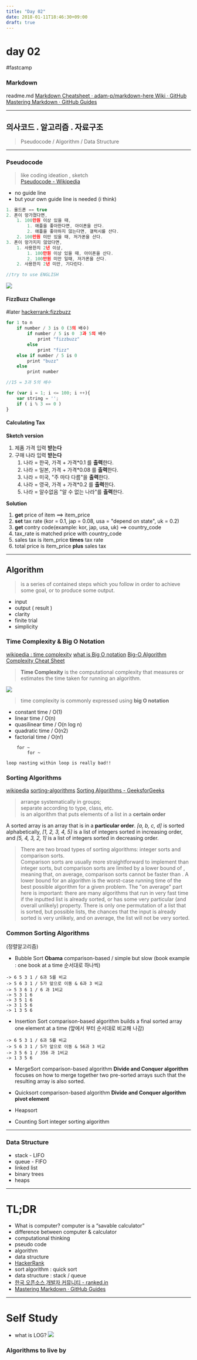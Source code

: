 ```yaml
---
title: "Day 02"
date: 2018-01-11T18:46:30+09:00
draft: true
---
```


# day 02
#fastcamp


### Markdown  
readme.md 
[Markdown Cheatsheet · adam-p/markdown-here Wiki · GitHub](https://github.com/adam-p/markdown-here/wiki/Markdown-Cheatsheet)
[Mastering Markdown · GitHub Guides](https://guides.github.com/features/mastering-markdown/)

- - - -


## 의사코드 . 알고리즘 . 자료구조
> Pseudocode / Algorithm / Data Structure  


- - - -

### Pseudocode 
> like coding ideation , sketch  
[Pseudocode - Wikipedia](https://en.wikipedia.org/wiki/Pseudocode)

- no guide line
- but your own  guide line is needed (i think) 


```js
1. 올드폰 == true
2. 폰이 망가졌다면,
    1. 100만원 이상 있을 때,
        1. 애플을 좋아한다면, 아이폰을 산다.
        2. 애플을 좋아하지 않는다면, 갤럭시를 산다.
    2. 100만원 미만 있을 때, 저가폰을 산다.
3. 폰이 망가지지 않았다면,
    1. 사용한지 2년 이상, 
        1. 100만원 이상 있을 때, 아이폰을 산다.
        2. 100만원 미만 일때, 저가폰을 산다.
    2. 사용한지 2년 미만, 기다린다.

//try to use ENGLISH
```


![](DACE8810-97E2-4750-8F9C-7E3D4F5D25C8.png)



#### FizzBuzz Challenge
#later
[hackerrank:fizzbuzz](https://www.hackerrank.com/challenges/fizzbuzz/problem)


```js
for 1 to n
    if number / 3 is 0 (3의 배수)
        if number / 5 is 0  3과 5의 배수
            print "fizzbuzz"
        else 
            print "fizz"
    else if number / 5 is 0
        print "buzz"
    else 
        print number

//15 = 3과 5의 배수

for (var i = 1; i <= 100; i ++){
    var string = '';
    if ( i % 3 == 0 ) 
}
```

#### Calculating Tax

**Sketch version**
1. 제품 가격 입력 **받는다**
2. 구매 나라 입력 **받는다**
	1. 나라 = 한국, 가격 + 가격*0.1 를 **출력**한다. 
	2. 나라 = 일본, 가격 + 가격*0.08 를 **출력**한다. 
	3. 나라 = 미국, "주 마다 다름"을 **출력**한다. 
	4. 나라 = 영국, 가격 + 가격*0.2 를 **출력**한다. 
	5. 나라 = 알수없음 "알 수 없는 나라"를 **출력**한다.

**Solution**
1. **get** price of item ==> item_price
2. **set** tax rate (kor = 0.1, jap = 0.08, usa = "depend on state", uk = 0.2)
3. **get** contry code(example: kor, jap, usa, uk) ==> country_code
4. tax_rate is matched price with country_code
5. sales tax is item_price **times** tax rate
6. total price is item_price **plus** sales tax

- - - -

## Algorithm
> is a series of contained steps which you follow in order to achieve some goal, or to produce some output.  

- input
- output ( result )
- clarity
- finite trial 
- simplicity


### Time Complexity  & Big O Notation
[wikipedia : time complexity](https://en.wikipedia.org/wiki/Time_complexity)
[what is Big  O  notation](https://rob-bell.net/2009/06/a-beginners-guide-to-big-o-notation/)
[Big-O Algorithm Complexity Cheat Sheet](http://bigocheatsheet.com/)

> **Time Complexity** is the computational complexity that measures or estimates the time taken for running an algorithm.  

![](4FBD8E21-C067-459C-A277-A9F553648D1F.png)

> time complexity is commonly expressed using **big O notation**  

- constant time / O(1)
- linear time / O(n)
- quasilinear time / O(n log n)
- quadratic time / O(n2)
- factorial time / O(n!)


```
	for ~
 		for ~

loop nasting within loop is really bad!!
```



### Sorting Algorithms
[wikipedia](https://en.wikipedia.org/wiki/Sorting_algorithm)
[sorting-algorithms](https://brilliant.org/wiki/sorting-algorithms/)
[Sorting Algorithms - GeeksforGeeks](https://www.geeksforgeeks.org/sorting-algorithms/)

> arrange systematically in groups;  
> separate according to type, class, etc.  
> is an algorithm that puts elements of a list in a **certain order**  

A sorted array is an array that is in a **particular order**. 
*[a, b, c, d]* is sorted alphabetically,  *[1, 2, 3, 4, 5]* is a list of integers sorted in increasing order, and *[5, 4, 3, 2, 1]* is a list of integers sorted in decreasing order.

> There are two broad types of sorting algorithms: integer sorts and comparison sorts.  
> Comparison sorts are usually more straightforward to implement than integer sorts, but comparison sorts are limited by a lower bound of , meaning that, on average, comparison sorts cannot be faster than . A lower bound for an algorithm is the worst-case running time of the best possible algorithm for a given problem. The "on average" part here is important: there are many algorithms that run in very fast time if the inputted list is already sorted, or has some very particular (and overall unlikely) property. There is only one permutation of a list that is sorted, but  possible lists, the chances that the input is already sorted is very unlikely, and on average, the list will not be very sorted.  

### Common Sorting Algorithms
(정렬알고리즘)

- Bubble Sort
**Obama** 
comparison-based / simple but slow 
(book example : one book at a time 순서대로 하나씩)
```
-> 6 5 3 1 / 6과 5를 비교
-> 5 6 3 1 / 5가 앞으로 이동 & 6과 3 비교
-> 5 3 6 1 / 6 과 1비교
-> 5 3 1 6
-> 3 5 1 6
-> 3 1 5 6
-> 1 3 5 6
```


- Insertion Sort
comparison-based algorithm
builds a final sorted array one element at a time
(앞에서 부터 순서대로 비교해 나감)
```
-> 6 5 3 1 / 6과 5를 비교
-> 5 6 3 1 / 5가 앞으로 이동 & 56과 3 비교
-> 3 5 6 1 / 356 과 1비교
-> 1 3 5 6
```

- MergeSort
comparison-based algorithm
**Divide and Conquer algorithm**
focuses on how to merge together two pre-sorted arrays such that the resulting array is also sorted.



- Quicksort
comparison-based algorithm
**Divide and Conquer algorithm**
**pivot element**

- Heapsort

- Counting Sort
integer sorting algorithm

- - - -

### Data Structure

- stack  - LIFO
- queue - FIFO
- linked list
- binary trees 
- heaps

- - - -

# TL;DR
- What is computer?
	computer is a “savable calculator”
- difference between computer & calculator
- computational thinking
- pseudo code
- algorithm
- data structure
- [HackerRank](http://www.hackerrank.com)
- sort algorithm : quick sort 
- data structure : stack / queue
- [한국 오픈소스 개발자 커뮤니티 - ranked.in](http://rankedin.kr/users)
- [Mastering Markdown · GitHub Guides](https://guides.github.com/features/mastering-markdown/)


- - - -

# Self Study
- what is LOG?
![](Screen%20Shot%202018-01-10%20at%2009.49.37.png)



### Algorithms to live by

